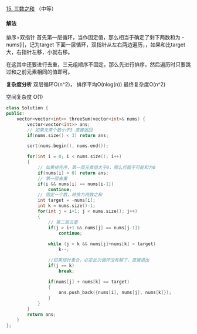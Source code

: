 [15. 三数之和](https://leetcode-cn.com/problems/3sum/) （中等）

#### 解法

排序+双指针
首先第一层循环，当作固定值，那么相当于确定了剩下两数和为 -nums[i]，记为target
下面一层循环，双指针从左右两边遍历，，如果和比target大，右指针左移，小就右移。

在这其中还要进行去重，三元组顺序不固定，那么先进行排序，然后遍历时只要跳过和之前元素相同的值即可。

**复杂度分析**
双层循环O(n^2)， 排序平均O(nlog(n)) 最终复杂度O(n^2)

空间复杂度 O(1)


```C++
class Solution {
public:
    vector<vector<int>> threeSum(vector<int>& nums) {
        vector<vector<int>> ans;
        // 如果元素个数小于3 直接返回
        if(nums.size() < 3) return ans;

        sort(nums.begin(), nums.end());

        for(int i = 0; i < nums.size(); i++)
        {
            // 如果排完序，第一层元素值大于0，那么后面不可能和为0
            if(nums[i] > 0) return ans;
            // 第一层去重
            if(i && nums[i] == nums[i-1])
                continue;
            // 固定一个数，转换为两数之和
            int target = -nums[i];
            int k = nums.size()-1;
            for(int j = i+1; j < nums.size(); j++)
            {
                // 第二层去重
                if(j > i+1 && nums[j] == nums[j-1])
                    continue;
                
                while (j < k && nums[j]+nums[k] > target)
                    k--;

                //如果指针重合，必定此次循环没有解了，直接退出
                if(j == k)
                    break;

                if(nums[j] + nums[k] == target)
                {
                    ans.push_back({nums[i], nums[j], nums[k]});
                }
            }
        }
        return ans;
    }
};
```
